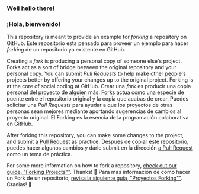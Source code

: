 ### Well hello there!
### ¡Hola, bienvenido!

This repository is meant to provide an example for *forking* a repository on GitHub.
Este repositorio esta pensado para proveer un ejemplo para hacer *forking* de un repositorio ya existente en GitHub.

Creating a *fork* is producing a personal copy of someone else's project. Forks act as a sort of bridge between the original repository and your personal copy. You can submit *Pull Requests* to help make other people's projects better by offering your changes up to the original project. Forking is at the core of social coding at GitHub.
Crear una *fork* es producir una copia personal del proyecto de alguien más. Forks actua como una especie de puente entre el repositorio original y la copia que acabas de crear. Puedes solicitar  una *Pull Requests*  para ayudar a que los proyectos de otras personas sean mejores  mediante aportando sugerencias de cambios al proyecto original. El Forking es la esencia de la programación colaborativa en GitHub.

After forking this repository, you can make some changes to the project, and submit [a Pull Request](https://github.com/octocat/Spoon-Knife/pulls) as practice.
Despues de copiar este repositorio, puedes hacer algunos cambios y darle submit en la dirección [a Pull Request](https://github.com/octocat/Spoon-Knife/pulls) como un tema de práctica.

For some more information on how to fork a repository, [check out our guide, "Forking Projects""](http://guides.github.com/overviews/forking/). Thanks! :sparkling_heart:
Para mas información de como hacer un Fork de un repositorio, [revisa la siguiente guía, "Proyectos Forking""](http://guides.github.com/overviews/forking/). Gracias! :sparkling_heart:
